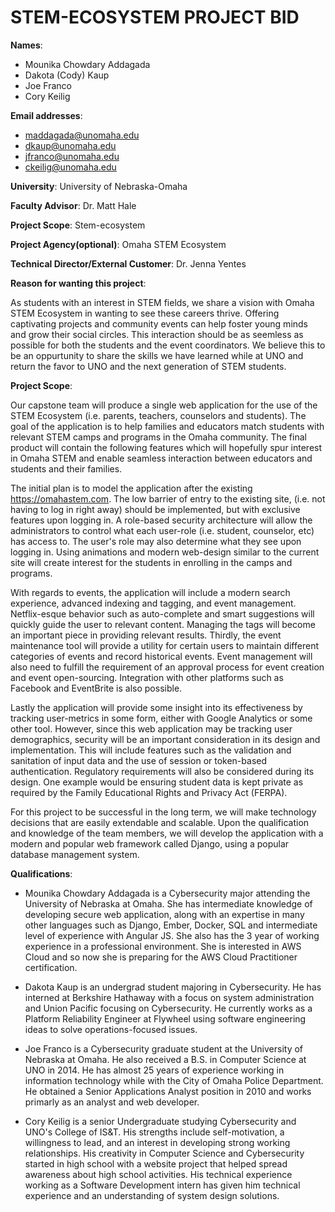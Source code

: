 # STEM-ECOSYSTEM PROJECT BID
**Names**:

* Mounika Chowdary Addagada
* Dakota (Cody) Kaup
* Joe Franco
* Cory Keilig

**Email addresses**:

* maddagada@unomaha.edu
* dkaup@unomaha.edu
* jfranco@unomaha.edu
* ckeilig@unomaha.edu

**University**: University of Nebraska-Omaha

**Faculty Advisor**: Dr. Matt Hale

**Project Scope**: Stem-ecosystem

**Project Agency(optional)**: Omaha STEM Ecosystem 

**Technical Director/External Customer**: Dr. Jenna Yentes

**Reason for wanting this project**: 

As students with an interest in STEM fields, we share a vision with Omaha 
STEM Ecosystem in wanting to see these careers thrive. Offering captivating 
projects and community events can help foster young minds and grow their social
circles. This interaction should be as seemless as possible for both the 
students and the event coordinators. We believe this to be an oppurtunity to 
share the skills we have learned while at UNO and return the favor to UNO and 
the next generation of STEM students.

**Project Scope**:

Our capstone team will produce a single web application for the use of the STEM Ecosystem (i.e. parents, teachers, counselors and students). 
The goal of the application is to help families and educators match students with relevant STEM camps and programs in the Omaha community. 
The final product will contain the following features which will hopefully spur interest in Omaha STEM and enable seamless interaction between educators and students and their families.

The initial plan is to model the application after the existing https://omahastem.com. The low barrier of entry to the existing site, (i.e. not having to log in right away) should be implemented, but with exclusive features upon logging in. A role-based security architecture will allow the administrators to control what each user-role (i.e. student, counselor, etc) has access to. The user's role may also determine what they see upon logging in. Using animations and modern web-design similar to the current site will create interest for the students in enrolling in the camps and programs.


With regards to events, the application will include a modern search experience, advanced indexing and tagging, and event management. 
Netflix-esque behavior such as auto-complete and smart suggestions will quickly guide the user to relevant content. Managing the tags will become an important piece in providing relevant results. Thirdly, the event maintenance tool will provide a utility for certain users to maintain different categories of events and record historical events. Event management will also need to fulfill the requirement of an approval process for event creation and event open-sourcing. Integration with other platforms such as Facebook and EventBrite is also possible.

Lastly the application will provide some insight into its effectiveness by tracking user-metrics in some form, either with Google Analytics or some other tool. However, since this web application may be tracking user demographics, security will be an important consideration in its design and implementation.  This will include features such as the validation and sanitation of input data and the use of session or token-based authentication.  Regulatory requirements will also be considered during its design.  One example would be ensuring student data is kept private as required by the Family Educational Rights and Privacy Act (FERPA).    

For this project to be successful in the long term, we will make technology decisions that are easily extendable and scalable. Upon the qualification and knowledge of the team members, we will develop the application with a modern and popular web framework called Django, using a popular database management system. 

**Qualifications**:

* Mounika Chowdary Addagada is a Cybersecurity major attending the University of Nebraska at Omaha. She has intermediate knowledge of developing secure web application, along with an expertise in many other languages such as Django, Ember, Docker, SQL and intermediate level of experience with Angular JS. She also has the 3 year of working experience in a professional environment. She is interested in AWS Cloud and so now she is preparing for the AWS Cloud Practitioner certification.

* Dakota Kaup is an undergrad student majoring in Cybersecurity. He has 
    interned at Berkshire Hathaway with a focus on system administration and 
    Union Pacific focusing on Cybersecurity. He currently works as a Platform 
    Reliability Engineer at Flywheel using software engineering ideas to solve 
    operations-focused issues.

* Joe Franco is a Cybersecurity graduate student at the University of Nebraska at Omaha.  He also received a B.S. in Computer Science at UNO in 2014.  He has almost 25 years of experience working in information technology while with the City of Omaha Police Department.  He obtained a Senior Applications Analyst position in 2010 and works primarly as an analyst and web developer.  

* Cory Keilig is a senior Undergraduate studying Cybersecurity and UNO's College of IS&T. His strengths include self-motivation, a willingness to lead, and an interest in developing strong working relationships. His creativity in Computer Science and Cybersecurity started in high school with a website project that helped spread awareness about high school activities. His technical experience working as a Software Development intern has given him technical experience and an understanding of system design solutions.
